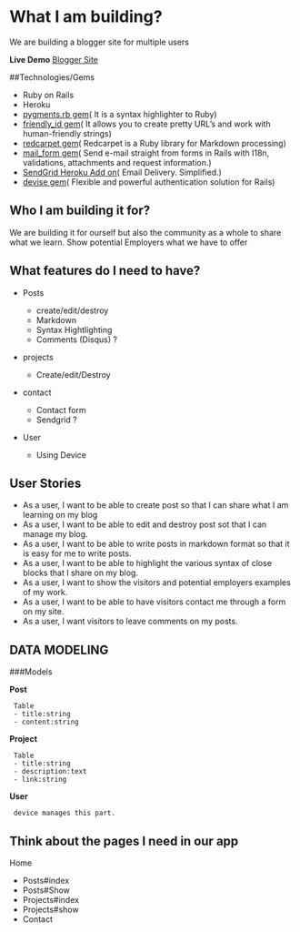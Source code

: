 # What I am building?
We are building a blogger site for multiple users

**Live Demo** [Blogger Site](https://glacial-spire-69935.herokuapp.com/)

##Technologies/Gems
- Ruby on Rails
- Heroku
- [pygments.rb gem](https://github.com/tmm1/pygments.rb)( It is a syntax highlighter to Ruby)
- [friendly_id gem](https://github.com/norman/friendly_id)( It allows you to create pretty URL’s and work with human-friendly strings)
- [redcarpet gem](https://github.com/vmg/redcarpet)( Redcarpet is a Ruby library for Markdown processing)
- [mail_form gem](https://github.com/plataformatec/mail_form)( Send e-mail straight from forms in Rails with I18n, validations, attachments and request information.)
- [SendGrid Heroku Add on](https://elements.heroku.com/addons/sendgrid)( Email Delivery. Simplified.)
- [devise gem](https://github.com/plataformatec/devise)( Flexible and powerful authentication solution for Rails)

## Who I am building it for?
We are building it for ourself but also the community as a whole to share what we learn. Show potential Employers what we have to offer

## What features do I need to have?
- Posts
     - create/edit/destroy
     - Markdown
     - Syntax Hightlighting
     - Comments (Disqus) ?

- projects
     - Create/edit/Destroy

- contact
     - Contact form
     - Sendgrid ?
- User
     - Using Device

## User Stories
- As a user, I want to be able to create post so that I can share what I am learning on my blog
- As a user, I want to be able to edit and destroy post sot that I can manage my blog.
- As a user, I want to be able to write posts in markdown format so that it is easy for me to write posts.
- As a user, I want to be able to highlight the various syntax of close blocks that I share on my blog.
- As a user, I want to show the visitors and potential employers examples of my work.
- As a user, I want to be able to have visitors contact me through a form on my site.
- As a user, I want visitors to leave comments on my posts.

## DATA MODELING

###Models

**Post**

     Table
     - title:string
     - content:string

**Project**

     Table
     - title:string
     - description:text
     - link:string

**User**

     device manages this part.


## Think about the pages I need in our app

Home
- Posts#index
- Posts#Show
- Projects#index
- Projects#show
- Contact
